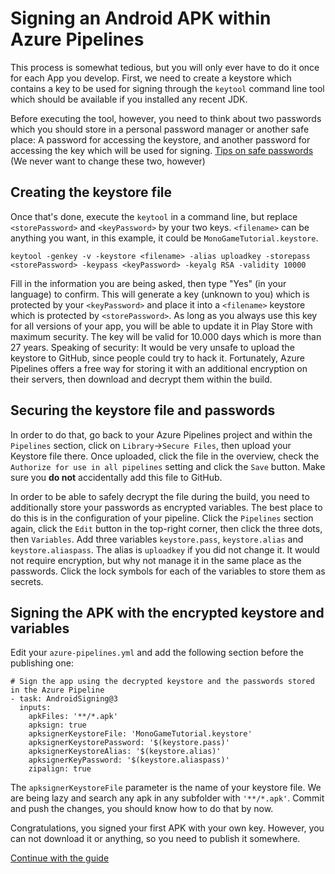 ﻿# Signing an Android APK within Azure Pipelines

This process is somewhat tedious, but you will only ever have to do it once for each App you develop.
First, we need to create a keystore which contains a key to be used for signing through the `keytool` command line tool which should be available if you installed any recent JDK.

Before executing the tool, however, you need to think about two passwords which you should store in a personal password manager or another safe place: A password for accessing the keystore, and another password for accessing the key which will be used for signing.
[Tips on safe passwords](https://www.google.com/search?q=tips+on+safe+passwords]) (We never want to change these two, however)

## Creating the keystore file
Once that's done, execute the `keytool` in a command line, but replace `<storePassword>` and `<keyPassword>` by your two keys. `<filename>` can be anything you want, in this example, it could be `MonoGameTutorial.keystore`.

    keytool -genkey -v -keystore <filename> -alias uploadkey -storepass <storePassword> -keypass <keyPassword> -keyalg RSA -validity 10000

Fill in the information you are being asked, then type "Yes" (in your language) to confirm.
This will generate a key (unknown to you) which is protected by your `<keyPassword>` and place it into a `<filename>` keystore which is protected by `<storePassword>`. As long as you always use this key for all versions of your app, you will be able to update it in Play Store with maximum security. The key will be valid for 10.000 days which is more than 27 years.
Speaking of security: It would be very unsafe to upload the keystore to GitHub, since people could try to hack it. Fortunately, Azure Pipelines offers a free way for storing it with an additional encryption on their servers, then download and decrypt them within the build.

## Securing the keystore file and passwords
In order to do that, go back to your Azure Pipelines project and within the `Pipelines` section,  click on `Library`->`Secure Files`, then upload your Keystore file there. Once uploaded, click the file in the overview, check the `Authorize for use in all pipelines` setting and click the `Save` button.
Make sure you **do not** accidentally add this file to GitHub.

In order to be able to safely decrypt the file during the build, you need to additionally store your passwords as encrypted variables. The best place to do this is in the configuration of your pipeline. Click the `Pipelines` section again, click the `Edit` button in the top-right corner, then click the three dots, then `Variables`.
Add three variables `keystore.pass`, `keystore.alias` and `keystore.aliaspass`. The alias is `uploadkey` if you did not change it. It would not require encryption, but why not manage it in the same place as the passwords.
Click the lock symbols for each of the variables to store them as secrets.

## Signing the APK with the encrypted keystore and variables
Edit your `azure-pipelines.yml` and add the following section before the publishing one:

    # Sign the app using the decrypted keystore and the passwords stored in the Azure Pipeline
    - task: AndroidSigning@3
      inputs:
        apkFiles: '**/*.apk'
        apksign: true
        apksignerKeystoreFile: 'MonoGameTutorial.keystore'
        apksignerKeystorePassword: '$(keystore.pass)'
        apksignerKeystoreAlias: '$(keystore.alias)'
        apksignerKeyPassword: '$(keystore.aliaspass)'
        zipalign: true

The `apksignerKeystoreFile` parameter is the name of your keystore file. We are being lazy and search any apk in any subfolder with `'**/*.apk'`. Commit and push the changes, you should know how to do that by now.

Congratulations, you signed your first APK with your own key. However, you can not download it or anything, so you need to publish it somewhere.

[Continue with the guide](5_publishing_a_build.md)
